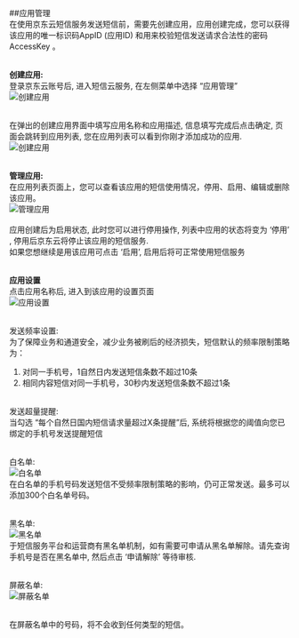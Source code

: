 ##应用管理<br>
在使用京东云短信服务发送短信前，需要先创建应用，应用创建完成，您可以获得该应用的唯一标识码AppID (应用ID) 和用来校验短信发送请求合法性的密码 AccessKey 。<br><br>

**创建应用:**<br>
登录京东云账号后, 进入短信云服务, 在左侧菜单中选择 “应用管理”<br>
![创建应用](https://github.com/jdcloudcom/cn/blob/cn-sl-duanxin/image/Short-Message-Service/dx-002.png?raw=true)<br><br>

在弹出的创建应用界面中填写应用名称和应用描述, 信息填写完成后点击确定, 页面会跳转到应用列表, 您在应用列表可以看到你刚才添加成功的应用.<br>
![创建应用](https://github.com/jdcloudcom/cn/blob/cn-sl-duanxin/image/Short-Message-Service/dx-003.png?raw=true)<br><br>

**管理应用:**<br>
在应用列表页面上，您可以查看该应用的短信使用情况，停用、启用、编辑或删除该应用。<br>
![管理应用](https://github.com/jdcloudcom/cn/blob/cn-sl-duanxin/image/Short-Message-Service/dx-004.png?raw=true)<br><br>
应用创建后为启用状态, 此时您可以进行停用操作, 列表中应用的状态将变为 ‘停用’ , 停用后京东云将停止该应用的短信服务.<br>
如果您想继续是用该应用可点击 ‘启用’, 启用后将可正常使用短信服务<br><br>

**应用设置**<br>
点击应用名称后, 进入到该应用的设置页面<br>
![应用设置](https://github.com/jdcloudcom/cn/blob/cn-sl-duanxin/image/Short-Message-Service/dx-005.png?raw=true)<br><br>

发送频率设置:<br>
为了保障业务和通道安全，减少业务被刷后的经济损失，短信默认的频率限制策略为：<br>
1.	对同一手机号，1自然日内发送短信条数不超过10条 <br>
2.	相同内容短信对同一手机号，30秒内发送短信条数不超过1条<br><br>

发送超量提醒:<br>
当勾选 “每个自然日国内短信请求量超过X条提醒”后, 系统将根据您的阈值向您已绑定的手机号发送提醒短信<br><br>

白名单: <br>
![白名单](https://github.com/jdcloudcom/cn/blob/cn-sl-duanxin/image/Short-Message-Service/dx-006.png?raw=true)<br>
在白名单的手机号码发送短信不受频率限制策略的影响，仍可正常发送。最多可以添加300个白名单号码。<br><br>

黑名单:<br>
![黑名单](https://github.com/jdcloudcom/cn/blob/cn-sl-duanxin/image/Short-Message-Service/dx-007.png?raw=true)<br>
于短信服务平台和运营商有黑名单机制，如有需要可申请从黑名单解除。请先查询手机号是否在黑名单中, 然后点击 ‘申请解除’ 等待审核.<br><br>

屏蔽名单:<br>
![屏蔽名单](https://github.com/jdcloudcom/cn/blob/cn-sl-duanxin/image/Short-Message-Service/dx-008.png?raw=true)<br><br>

在屏蔽名单中的号码，将不会收到任何类型的短信。
